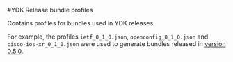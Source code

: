 #YDK Release bundle profiles

Contains profiles for bundles used in YDK releases.

For example, the profiles `ietf_0_1_0.json`, `openconfig_0_1_0.json` and `cisco-ios-xr_0_1_0.json` were used to generate bundles released in [version 0.5.0](https://github.com/CiscoDevNet/ydk-gen/releases/tag/0.5.0).
